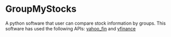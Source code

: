 # GroupMyStocks
A python software that user can compare stock information by groups. This software has used the following APIs: [yahoo_fin](http://theautomatic.net/yahoo_fin-documentation/) and [yfinance](https://pypi.org/project/yfinance/)
